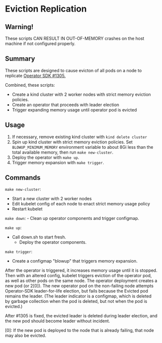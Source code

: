 # Eviction Replication

## Warning!
These scripts CAN RESULT IN OUT-OF-MEMORY crashes on the host machine if
not configured properly.

## Summary

These scripts are designed to cause evicton of all pods on a node to
replicate [Operator SDK #1305.](https://github.com/operator-framework/operator-sdk/issues/1305)

Combined, these scripts:
  - Create a kind cluster with 2 worker nodes with strict memory
      eviction policies.
  - Create an operator that proceeds with leader election
  - Trigger expanding memory usage until operator pod is evicted

## Usage

1. If necessary, remove existing kind cluster with `kind delete cluster`
1. Spin up kind cluster with strict memory eviction policies. Set
   `BLOWUP_MINIMUM_MEMORY` environment variable to about 8Gi less than
   the total available memory, then run `make new-cluster`.
1. Deploy the operator with `make up`.
1. Trigger memory expansion with `make trigger`.

## Commands

`make new-cluster`:
  - Start a new cluster with 2 worker nodes
  - Edit kubelet config of each node to enact strict memory usage policy
  - Restart kubelet

`make down`:
	- Clean up operator components and trigger configmap.

`make up`:
  - Call down.sh to start fresh.
	- Deploy the operator components.

`make trigger`:
  - Create a configmap "blowup" that triggers memory expansion.

After the operator is triggered, it increases memory usage until it is
stopped. Then with an altered config, kubelet triggers eviction of the
operator pod, as well as other pods on the same node. The operator
deployment creates a new pod (or 2[0]). The new operator pod on the
non-failing node attempts Operator-SDK leader-for-life election, but
fails because the Evicted pod remains the leader. (The leader indicator
is a configmap, which is deleted by garbage collection when the pod is
deleted, but not when the pod is evicted.)

After #1305 is fixed, the evicted leader is deleted during leader
election, and the new pod should become leader without incident.

[0]: If the new pod is deployed to the node that is already failing, that node
may also be evicted.
